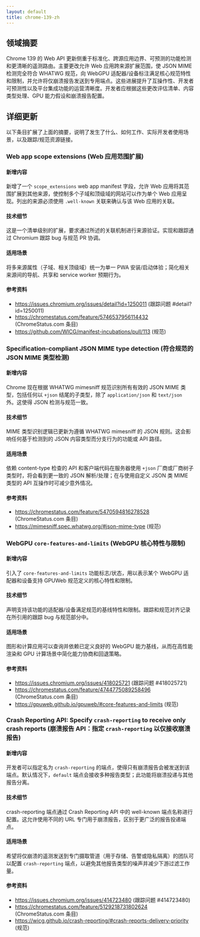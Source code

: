 ```yaml
---
layout: default
title: chrome-139-zh
---
```


## 领域摘要

Chrome 139 的 Web API 更新侧重于标准化、跨源应用边界、可预测的功能检测和更清晰的遥测路由。主要更改允许 Web 应用跨来源扩展范围，使 JSON MIME 检测完全符合 WHATWG 规范，向 WebGPU 适配器/设备标注满足核心规范特性和限制，并允许将仅崩溃报告发送到专用端点。这些进展提升了互操作性、开发者可预测性以及平台集成功能的运营清晰度。开发者应根据这些更改评估清单、内容类型处理、GPU 能力假设和崩溃报告配置。

## 详细更新

以下条目扩展了上面的摘要，说明了发生了什么、如何工作、实际开发者使用场景，以及跟踪/规范资源链接。

### Web app scope extensions (Web 应用范围扩展)

#### 新增内容
新增了一个 `scope_extensions` web app manifest 字段，允许 Web 应用将其范围扩展到其他来源，使控制多个子域和顶级域的网站可以作为单个 Web 应用呈现。列出的来源必须使用 `.well-known` 关联来确认与该 Web 应用的关联。

#### 技术细节
这是一个清单级别的扩展，要求通过所述的关联机制进行来源验证。实现和跟踪通过 Chromium 跟踪 bug 与规范 PR 协调。

#### 适用场景
将多来源属性（子域、相关顶级域）统一为单一 PWA 安装/启动体验；简化相关来源间的导航、共享和 service worker 预期行为。

#### 参考资料
- https://issues.chromium.org/issues/detail?id=1250011 (跟踪问题 #detail?id=1250011)  
- https://chromestatus.com/feature/5746537956114432 (ChromeStatus.com 条目)  
- https://github.com/WICG/manifest-incubations/pull/113 (规范)

### Specification-compliant JSON MIME type detection (符合规范的 JSON MIME 类型检测)

#### 新增内容
Chrome 现在根据 WHATWG mimesniff 规范识别所有有效的 JSON MIME 类型，包括任何以 `+json` 结尾的子类型，除了 `application/json` 和 `text/json` 外。这使得 JSON 检测与规范一致。

#### 技术细节
MIME 类型识别逻辑已更新为遵循 WHATWG mimesniff 的 JSON 规则。这会影响任何基于检测到的 JSON 内容类型而分支行为的功能或 API 路径。

#### 适用场景
依赖 content-type 检查的 API 和客户端代码在服务器使用 `+json` 厂商或厂商树子类型时，将会看到更一致的 JSON 解析/处理；在与使用自定义 JSON 类 MIME 类型的 API 互操作时可减少意外情况。

#### 参考资料
- https://chromestatus.com/feature/5470594816278528 (ChromeStatus.com 条目)  
- https://mimesniff.spec.whatwg.org/#json-mime-type (规范)

### WebGPU `core-features-and-limits` (WebGPU 核心特性与限制)

#### 新增内容
引入了 `core-features-and-limits` 功能标志/状态，用以表示某个 WebGPU 适配器和设备支持 GPUWeb 规范定义的核心特性和限制。

#### 技术细节
声明支持该功能的适配器/设备满足规范的基线特性和限制。跟踪和规范对齐记录在所引用的跟踪 bug 与规范部分中。

#### 适用场景
图形和计算应用可以查询并依赖已定义良好的 WebGPU 能力基线，从而在高性能渲染和 GPU 计算场景中简化能力协商和回退策略。

#### 参考资料
- https://issues.chromium.org/issues/418025721 (跟踪问题 #418025721)  
- https://chromestatus.com/feature/4744775089258496 (ChromeStatus.com 条目)  
- https://gpuweb.github.io/gpuweb/#core-features-and-limits (规范)

### Crash Reporting API: Specify `crash-reporting` to receive only crash reports (崩溃报告 API：指定 `crash-reporting` 以仅接收崩溃报告)

#### 新增内容
开发者可以指定名为 `crash-reporting` 的端点，使得只有崩溃报告会被发送到该端点。默认情况下，`default` 端点会接收多种报告类型；此功能将崩溃投递与其他报告分离。

#### 技术细节
crash-reporting 端点通过 Crash Reporting API 中的 well-known 端点名称进行配置。这允许使用不同的 URL 专门用于崩溃报告，区别于更广泛的报告投递端点。

#### 适用场景
希望将仅崩溃的遥测发送到专门摄取管道（用于存储、告警或隐私隔离）的团队可以配置 `crash-reporting` 端点，以避免其他报告类型的噪声并减少下游过滤工作量。

#### 参考资料
- https://issues.chromium.org/issues/414723480 (跟踪问题 #414723480)  
- https://chromestatus.com/feature/5129218731802624 (ChromeStatus.com 条目)  
- https://wicg.github.io/crash-reporting/#crash-reports-delivery-priority (规范)
